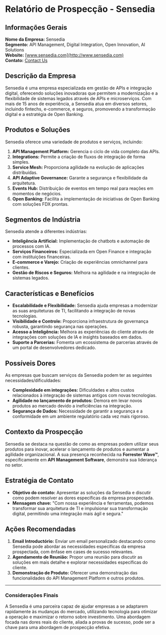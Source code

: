 # Relatório de Prospecção - Sensedia

## Informações Gerais
**Nome da Empresa:** Sensedia  
**Segmento:** API Management, Digital Integration, Open Innovation, AI Solutions  
**Website:** [www.sensedia.com](http://www.sensedia.com)  
**Contato:** [Contact Us](http://www.sensedia.com/contact-us)

## Descrição da Empresa
Sensedia é uma empresa especializada em gestão de APIs e integração digital, oferecendo soluções inovadoras que permitem a modernização e a flexibilidade de sistemas legados através de APIs e microserviços. Com mais de 15 anos de experiência, a Sensedia atua em diversos setores, incluindo fintechs, e-commerce, e seguros, promovendo a transformação digital e a estratégia de Open Banking.

## Produtos e Soluções
Sensedia oferece uma variedade de produtos e serviços, incluindo:

1. **API Management Platform:** Gerencia o ciclo de vida completo das APIs.
2. **Integrations:** Permite a criação de fluxos de integração de forma simples.
3. **Service Mesh:** Proporciona agilidade na evolução de aplicações distribuídas.
4. **API Adaptive Governance:** Garante a segurança e flexibilidade da arquitetura.
5. **Events Hub:** Distribuição de eventos em tempo real para reações em momentos de negócios.
6. **Open Banking:** Facilita a implementação de iniciativas de Open Banking com soluções FDX prontas.

## Segmentos de Indústria
Sensedia atende a diferentes indústrias:
- **Inteligência Artificial:** Implementação de chatbots e automação de processos com IA.
- **Serviços Financeiros:** Especializada em Open Finance e integração com instituições financeiras.
- **E-commerce e Varejo:** Criação de experiências omnichannel para clientes.
- **Gestão de Riscos e Seguros:** Melhora na agilidade e na integração de sistemas legados.

## Características e Benefícios
- **Escalabilidade e Flexibilidade:** Sensedia ajuda empresas a modernizar as suas arquiteturas de TI, facilitando a integração de novas tecnologias.
- **Visibilidade e Controle:** Proporciona infraestrutura de governança robusta, garantindo segurança nas operações.
- **Acesso a Inteligência:** Melhora as experiências do cliente através de integrações com soluções de IA e insights baseados em dados.
- **Suporte a Parcerias:** Fomenta um ecossistema de parcerias através de um portal de desenvolvedores dedicado.

## Possíveis Dores
As empresas que buscam serviços da Sensedia podem ter as seguintes necessidades/dificuldades:
- **Complexidade em integrações:** Dificuldades e altos custos relacionados à integração de sistemas antigos com novas tecnologias.
- **Agilidade no lançamento de produtos:** Demora em levar novos produtos ao mercado devido a ineficiências na integração.
- **Segurança de Dados:** Necessidade de garantir a segurança e a conformidade em um ambiente regulatório cada vez mais rigoroso.

## Contexto da Prospecção
Sensedia se destaca na questão de como as empresas podem utilizar seus produtos para inovar, acelerar o lançamento de produtos e aumentar a agilidade organizacional. A sua presença reconhecida na **Forrester Wave™**, especificamente em **API Management Software**, demonstra sua liderança no setor.

## Estratégia de Contato
- **Objetivo do contato:** Apresentar as soluções da Sensedia e discutir como podem resolver as dores específicas da empresa prospectada.
- **Mensagem chave:** "Com nossa experiência e ferramentas, podemos transformar sua arquitetura de TI e impulsionar sua transformação digital, permitindo uma integração mais ágil e segura."

## Ações Recomendadas
1. **Email Introductório:** Enviar um email personalizado destacando como Sensedia pode abordar as necessidades específicas da empresa prospectada, com ênfase em cases de sucesso relevantes.
2. **Agendamento de Reunião:** Propor uma reunião para discutir as soluções em mais detalhe e explorar necessidades específicas do cliente.
3. **Demonstração de Produto:** Oferecer uma demonstração das funcionalidades do API Management Platform e outros produtos.

---

### Considerações Finais
A Sensedia é uma parceira capaz de ajudar empresas a se adaptarem rapidamente às mudanças do mercado, utilizando tecnologia para otimizar a operação e maximizar o retorno sobre investimento. Uma abordagem focada nas dores reais do cliente, aliada a provas de sucesso, pode ser a chave para uma abordagem de prospecção efetiva.